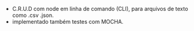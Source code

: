 * C.R.U.D com node em linha de comando (CLI), para arquivos de texto como .csv .json.
* implementado também testes com MOCHA.